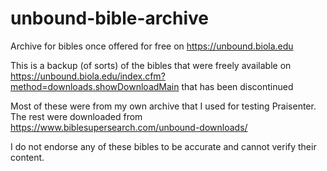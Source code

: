 # unbound-bible-archive
Archive for bibles once offered for free on https://unbound.biola.edu

This is a backup (of sorts) of the bibles that were freely available on https://unbound.biola.edu/index.cfm?method=downloads.showDownloadMain that has been discontinued

Most of these were from my own archive that I used for testing Praisenter.  The rest were downloaded from https://www.biblesupersearch.com/unbound-downloads/

I do not endorse any of these bibles to be accurate and cannot verify their content.
